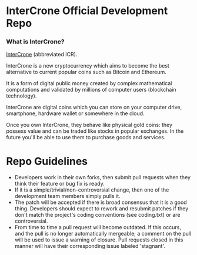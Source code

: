 
InterCrone Official Development Repo
==================================

### What is InterCrone?
[InterCrone](https://intercrone.com) (abbreviated ICR).

InterCrone is a new cryptocurrency which aims to become the best alternative to current popular coins such as Bitcoin and Ethereum.

It is a form of digital public money created by complex mathematical computations and validated by millions of computer users (blockchain technology).

InterCrone are digital coins which you can store on your computer drive, smartphone, hardware wallet or somewhere in the cloud.

Once you own InterCrone, they behave like physical gold coins: they possess value and can be traded like stocks in popular exchanges. In the future you'll be able to use them to purchase goods and services.

Repo Guidelines
================================

* Developers work in their own forks, then submit pull requests when they think their feature or bug fix is ready.
* If it is a simple/trivial/non-controversial change, then one of the development team members simply pulls it.
* The patch will be accepted if there is broad consensus that it is a good thing. Developers should expect to rework and resubmit patches if they don't match the project's coding conventions (see coding.txt) or are controversial.
* From time to time a pull request will become outdated. If this occurs, and the pull is no longer automatically mergeable; a comment on the pull will be used to issue a warning of closure.  Pull requests closed in this manner will have their corresponding issue labeled 'stagnant'.
